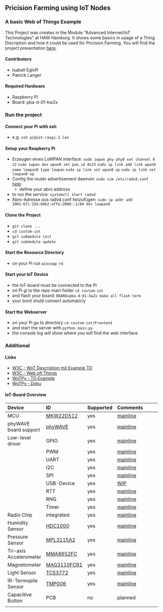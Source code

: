 ## Pricision Farming using IoT Nodes
### A basic Web of Things Example

This Project was creates in the Module "Advanced Internet/IoT Technologies" at HAW Hamburg. 
It shows some basics in usage of a Thing Discription and how it could be used for Pricision Farming.
You will find the project presentation [here](https://docs.google.com/presentation/d/1-MQOFQoVDG1RkEbfOPX3A7B9lOJ8a6SeKt_77exqNFY/edit?usp=sharing).

#### Contributors
- Isabell Egloff
- Patrick Langer 

#### Required Hardware
- Raspberry Pi
- Board: pba-d-01-kw2x

### Run the project

#### Connect your Pi with ssh
- e.g. `ssh pi@iot-raspi-2.lan`

#### Setup your Raspberry Pi
- Erzeugen eines LoWPAN interface:
		`sudo iwpan phy phy0 set channel 0 22`
		`sudo iwpan dev wpan0 set pan_id 0x23`
		`sudo ip link add link wpan0 name lowpan0 type lowpan`
		`sudo ip link set wpan0 up`
		`sudo ip link set lowpan0 up`
- Config the router advertisement daemon: `sudo vim /etc/radvd.conf` [help](https://linux.die.net/man/5/radvd.conf)
    - define your abro address 
- to run the service: `systemctl start radvd` 
- Abro-Adresse aus radvd.conf hinzufügen: `sudo ip addr add 2001:67c:254:b0b2:affe:2000::1/84 dev lowpan0`

#### Clone the Project
- `git clone ...`
- `cd custom-iot`
- `git submodule init`
- `git submodule update`

#### Start the Resource Directory
- on your Pi run `aiocoap-rd`

#### Start your IoT Device
- the IoT-board must be connected to the Pi
- on Pi gi to the repo main folder `cd custom-iot`
- and flash your board: `BOARD=pba-d-01-kw2x make all flash term`
- your bord shuld connect automaticly

#### Start the Webserver
- on your Pi go to directory `cd custom-iot/Frontend`
- and start the server with `python main.py`
- the console log will show where you will find the web interface


### Additional

#### Links
- [W3C - WoT Description mit Example TD](https://www.w3.org/TR/wot-thing-description/)
- [W3C - Web oft Things](https://www.w3.org/WoT/developers/#runtime-consume)
- [WoTPy - TD Example](https://github.com/agmangas/wot-py/blob/cec61d4bfcddb6287fbb4ed01b0dda218f93ab05/tests/td_examples.py)
- [WoTPy - Doku](https://agmangas.github.io/wot-py/index.html)

#### IoT-Board Overview

| Device                 | ID                                                                                                                                                                  | Supported | Comments                                              |     |     |     |     |
|:---------------------- |:------------------------------------------------------------------------------------------------------------------------------------------------------------------- |:--------- |:----------------------------------------------------- | --- | --- | --- | --- |
| MCU                    | [MKW22D512](http://www.freescale.com/webapp/sps/site/prod_summary.jsp?code=KW2x)                                                                                    | yes       | [mainline](https://github.com/RIOT-OS/RIOT/pull/2265) |     |     |     |     |
| phyWAVE board support  | [phyWAVE](http://www.phytec.de/de/produkte/internet-of-things/phywave.html)                                                                                         | yes       | [mainline](https://github.com/RIOT-OS/RIOT/pull/2059) |     |     |     |     |
| Low-level driver       | GPIO                                                                                                                                                                | yes       | [mainline](https://github.com/RIOT-OS/RIOT/pull/2265) |     |     |     |     |
|                        | PWM                                                                                                                                                                 | yes       | [mainline](https://github.com/RIOT-OS/RIOT/pull/2265) |     |     |     |     |
|                        | UART                                                                                                                                                                | yes       | [mainline](https://github.com/RIOT-OS/RIOT/pull/2265) |     |     |     |     |
|                        | I2C                                                                                                                                                                 | yes       | [mainline](https://github.com/RIOT-OS/RIOT/pull/2265) |     |     |     |     |
|                        | SPI                                                                                                                                                                 | yes       | [mainline](https://github.com/RIOT-OS/RIOT/pull/2265) |     |     |     |     |
|                        | USB-Device                                                                                                                                                          | yes       | [WIP](https://github.com/RIOT-OS/RIOT/pull/3890)      |     |     |     |     |
|                        | RTT                                                                                                                                                                 | yes       | [mainline](https://github.com/RIOT-OS/RIOT/pull/2265) |     |     |     |     |
|                        | RNG                                                                                                                                                                 | yes       | [mainline](https://github.com/RIOT-OS/RIOT/pull/2265) |     |     |     |     |
|                        | Timer                                                                                                                                                               | yes       | [mainline](https://github.com/RIOT-OS/RIOT/pull/2265) |     |     |     |     |
| Radio Chip             | integrated                                                                                                                                                          | yes       | [mainline](https://github.com/RIOT-OS/RIOT/pull/2756) |     |     |     |     |
| Humidity Sensor        | [HDC1000](http://www.ti.com/lit/ds/symlink/hdc1000.pdf)                                                                                                             | yes       | [mainline](https://github.com/RIOT-OS/RIOT/pull/2070) |     |     |     |     |
| Pressure Sensor        | [MPL3115A2](http://www.nxp.com/products/sensors/pressure-sensors/barometric-pressure-15-to-115-kpa/20-to-110kpa-absolute-digital-pressure-sensor:MPL3115A2?)        | yes       | [mainline](https://github.com/RIOT-OS/RIOT/pull/2123) |     |     |     |     |
| Tri-axis Accelerometer | [MMA8652FC](http://www.nxp.com/products/sensors/accelerometers/3-axis-accelerometers/2g-4g-8g-low-g-12-bit-digital-accelerometer:MMA8652FC)                         | yes       | [mainline](https://github.com/RIOT-OS/RIOT/pull/2119) |     |     |     |     |
| Magnetometer           | [MAG3110FCR1](http://www.nxp.com/products/sensors/magnetometers/sample-data-sets-for-inertial-and-magnetic-sensors/freescale-high-accuracy-3d-magnetometer:MAG3110) | yes       | [mainline](https://github.com/RIOT-OS/RIOT/pull/2121) |     |     |     |     |
| Light Sensor           | [TCS3772](https://ams.com/jpn/content/download/291143/1065677/file/TCS3772_Datasheet_EN_v1.pdf)                                                                     | yes       | [mainline](https://github.com/RIOT-OS/RIOT/pull/3135) |     |     |     |     |
| IR-Termopile Sensor    | [TMP006](http://www.ti.com/product/TMP006)                                                                                                                          | yes       | [mainline](https://github.com/RIOT-OS/RIOT/pull/2148) |     |     |     |     |
| Capacitive Button      | PCB                                                                                                                                                                 | no        | planned                                               |     |     |     |     |
|                        |                                                                                                                                  
